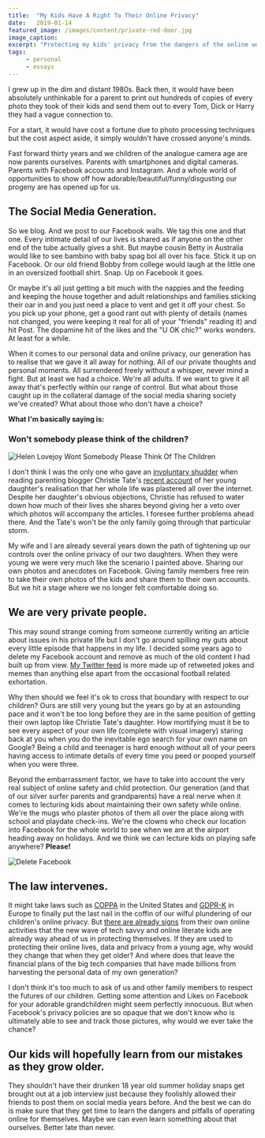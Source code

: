 ```yaml
---
title:  "My Kids Have A Right To Their Online Privacy"
date:   2019-01-14
featured_image: /images/content/private-red-door.jpg
image_caption: 
excerpt: "Protecting my kids' privacy from the dangers of the online world is my gift to them."
tags: 
     - personal
     - essays
---
```

  
I grew up in the dim and distant 1980s. Back then, it would have been absolutely unthinkable for a parent to print out hundreds of copies of every photo they took of their kids and send them out to every Tom, Dick or Harry they had a vague connection to.

For a start, it would have cost a fortune due to photo processing techniques but the cost aspect aside, it simply wouldn't have crossed anyone's minds.

Fast forward thirty years and we children of the analogue camera age are now parents ourselves. Parents with smartphones and digital cameras. Parents with Facebook accounts and Instagram. And a whole world of opportunities to show off how adorable/beautiful/funny/disgusting our progeny are has opened up for us.

## The Social Media Generation.

So we blog. And we post to our Facebook walls. We tag this one and that one. Every intimate detail of our lives is shared as if anyone on the other end of the tube actually gives a shit. But maybe cousin Betty in Australia would like to see bambino with baby spag bol all over his face. Stick it up on Facebook. Or our old friend Bobby from college would laugh at the little one in an oversized football shirt. Snap. Up on Facebook it goes.

Or maybe it's all just getting a bit much with the nappies and the feeding and keeping the house together and adult relationships and families sticking their oar in and you just need a place to vent and get it off your chest. So you pick up your phone, get a good rant out with plenty of details (names not changed, you were keeping it real for all of your "friends" reading it) and hit Post. The dopamine hit of the likes and the "U OK chic?" works wonders. At least for a while.

When it comes to our personal data and online privacy, our generation has to realise that we gave it all away for nothing. All of our private thoughts and personal moments. All surrendered freely without a whisper, never mind a fight. But at least we had a choice. We're all adults. If we want to give it all away that's perfectly within our range of control. But what about those caught up in the collateral damage of the social media sharing society we've created? What about those who don't have a choice?

**What I'm basically saying is:**

### Won't somebody please think of the children?

![Helen Lovejoy Wont Somebody Please Think Of The Children](/images/content/wont-somebody-please-think-of-the-children.png)

I don't think I was the only one who gave an [involuntary shudder](https://slate.com/human-interest/2019/01/mommy-blogging-christie-tate-generation-gap.html) when reading parenting blogger Christie Tate's [recent account](https://www.washingtonpost.com/lifestyle/2019/01/03/my-daughter-asked-me-stop-writing-about-motherhood-heres-why-i-cant-do-that/) of her young daughter's realisation that her whole life was plastered all over the internet. Despite her daughter's obvious objections, Christie has refused to water down how much of their lives she shares beyond giving her a veto over which photos will accompany the articles. I foresee further problems ahead there. And the Tate's won't be the only family going through that particular storm.

My wife and I are already several years down the path of tightening up our controls over the online privacy of our two daughters. When they were young we were very much like the scenario I painted above. Sharing our own photos and anecdotes on Facebook. Giving family members free rein to take their own photos of the kids and share them to their own accounts. But we hit a stage where we no longer felt comfortable doing so.

## We are very private people.

This may sound strange coming from someone currently writing an article about issues in his private life but I don't go around spilling my guts about every little episode that happens in my life. I decided some years ago to delete my Facebook account and remove as much of the old content I had built up from view. [My Twitter feed](https://twitter.com/AlanHylands) is more made up of retweeted jokes and memes than anything else apart from the occasional football related exhortation.

Why then should we feel it's ok to cross that boundary with respect to our children? Ours are still very young but the years go by at an astounding pace and it won't be too long before they are in the same position of getting their own laptop like Christie Tate's daughter. How mortifying must it be to see every aspect of your own life (complete with visual imagery) staring back at you when you do the inevitable ego search for your own name on Google? Being a child and teenager is hard enough without all of your peers having access to intimate details of every time you peed or pooped yourself when you were three.

Beyond the embarrassment factor, we have to take into account the very real subject of online safety and child protection. Our generation (and that of our silver surfer parents and grandparents) have a real nerve when it comes to lecturing kids about maintaining their own safety while online. We're the mugs who plaster photos of them all over the place along with school and playdate check-ins. We're the clowns who check our location into Facebook for the whole world to see when we are at the airport heading away on holidays. And we think we can lecture kids on playing safe anywhere? **Please!**

![Delete Facebook](/images/content/delete-facebook.jpg)

## The law intervenes.

It might take laws such as [COPPA](https://en.wikipedia.org/wiki/Children%27s_Online_Privacy_Protection_Act) in the United States and [GDPR-K](https://blog.superawesome.com/2016/04/21/gdpr-passes-into-law-what-this-means-for-kids-marketing-in-europe/) in Europe to finally put the last nail in the coffin of our wilful plundering of our children's online privacy. But [there are already signs](https://www.irishtimes.com/business/technology/tech-giants-under-threat-as-online-privacy-for-kids-becomes-a-reality-1.3703184) from their own online activities that the new wave of tech savvy and online literate kids are already way ahead of us in protecting themselves. If they are used to protecting their online lives, data and privacy from a young age, why would they change that when they get older? And where does that leave the financial plans of the big tech companies that have made billions from harvesting the personal data of my own generation?

I don't think it's too much to ask of us and other family members to respect the futures of our children. Getting some attention and Likes on Facebook for your adorable grandchildren might seem perfectly innocuous. But when Facebook's privacy policies are so opaque that we don't know who is ultimately able to see and track those pictures, why would we ever take the chance?

## Our kids will hopefully learn from our mistakes as they grow older.

They shouldn't have their drunken 18 year old summer holiday snaps get brought out at a job interview just because they foolishly allowed their friends to post them on social media years before. And the best we can do is make sure that they get time to learn the dangers and pitfalls of operating online for themselves. Maybe we can even learn something about that ourselves. Better late than never.
